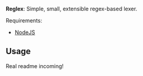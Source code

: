 **Reglex**: Simple, small, extensible regex-based lexer.

Requirements:

- [NodeJS][NodeJS]

Usage
-----

Real readme incoming!

[NodeJS]: http://nodejs.org/ "NodeJS"
